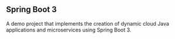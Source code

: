 ## Spring Boot 3
A demo project that implements the creation of dynamic cloud Java applications and microservices using Spring Boot 3.